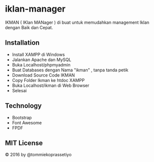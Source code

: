 # iklan-manager

IKMAN ( IKlan MANager ) di buat untuk memudahkan management Iklan dengan Baik dan Cepat.

## Installation

- Install XAMPP di Windows
- Jalankan Apache dan MySQL
- Buka Localhost/phpmyadmin
- Buat Databases dengan Nama "ikman" , tanpa tanda petik
- Download Source Code IKMAN
- Copy Folder Ikman ke htdoc XAMPP
- Buka Localhost/ikman di Web Browser
- Selesai 

## Technology

- Bootstrap
- Font Awesome
- FPDF

## MIT License

© 2016 by @tommiekoprassetiyo
